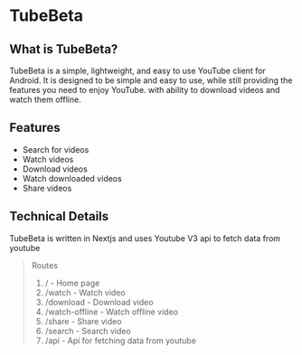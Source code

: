 # TubeBeta

## What is TubeBeta?
TubeBeta is a simple, lightweight, and easy to use YouTube client for Android. It is designed to be simple and easy to use, while still providing the features you need to enjoy YouTube.
with ability to download videos and watch them offline.

## Features
* Search for videos
* Watch videos
* Download videos
* Watch downloaded videos
* Share videos


## Technical Details
TubeBeta is written in Nextjs and uses Youtube V3 api to fetch data from youtube


>Routes
> 1. / - Home page
> 2. /watch - Watch video
> 3. /download - Download video
> 4. /watch-offline - Watch offline video
> 5. /share - Share video
> 6. /search - Search video
> 7. /api - Api for fetching data from youtube


